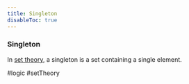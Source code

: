 ```yaml
---
title: Singleton
disableToc: true
---
```


### Singleton
In [set theory](set-theory.md), a singleton is a set containing a single element.

#logic #setTheory 
